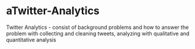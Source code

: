 # aTwitter-Analytics
Twitter Analytics - consist of background problems and how to answer the problem with collecting and cleaning tweets, analyzing with qualitative and quantitative analysis
